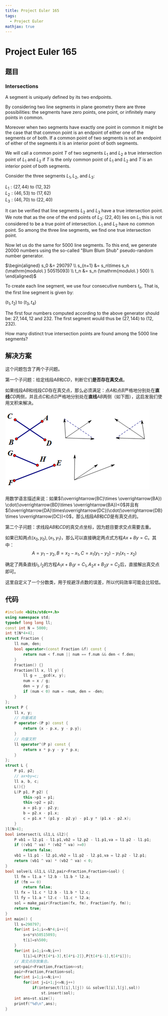```yaml
---
title: Project Euler 165
tags:
  - Project Euler
mathjax: true
---
```

<escape><!-- more --></escape>
    
# Project Euler 165
## 题目
### Intersections


A segment is uniquely defined by its two endpoints.

By considering two line segments in plane geometry there are three possibilities: the segments have zero points, one point, or infinitely many points in common.

Moreover when two segments have exactly one point in common it might be the case that that common point is an endpoint of either one of the segments or of both. If a common point of two segments is not an endpoint of either of the segments it is an interior point of both segments.

We will call a common point $T$ of two segments $L_1$ and $L_2$ a true intersection point of $L_1$ and $L_2$  if $T$ is the only common point of $L_1$ and $L_2$  and $T$ is an interior point of both segments.

Consider the three segments $L_1, L_2$, and $L_3$:

$L_1: (27, 44)$ to $(12, 32)$<br>
$L_2: (46, 53)$ to $(17, 62)$<br>
$L_3: (46, 70)$ to $(22, 40)$

It can be verified that line segments $L_2$ and $L_3$ have a true intersection point. We note that as the one of the end points of $L_3$: $(22,40)$ lies on $L_1$ this is not considered to be a true point of intersection. $L_1$ and $L_2$ have no common point. So among the three line segments, we find one true intersection point.

Now let us do the same for $5000$ line segments. To this end, we generate $20000$ numbers using the so-called "Blum Blum Shub" pseudo-random number generator.

$\begin{aligned}
s_0 &= 290797 \\
s_{n+1} &= s_n\times s_n (\mathrm{modulo\ } 50515093) \\
t_n &= s_n (\mathrm{modulo\ } 500) \\
\end{aligned}$

To create each line segment, we use four consecutive numbers $t_n$. That is, the first line segment is given by:

$(t_1, t_2)$ to $(t_3, t_4)$

The first four numbers computed according to the above generator should be: $27, 144, 12$ and $232$. The first segment would thus be $(27,144)$ to $(12,232)$.

How many distinct true intersection points are found among the $5000$ line segments?


## 解决方案

这个问题包含了两个子问题。

第一个子问题：给定线段$AB$和$CD$，判断它们**是否存在真交点**。

如果线段$AB$和线段$CD$存在真交点，那么必须满足：点$A$和点$B$严格地分别处在**直线**$CD$两侧，并且点$C$和点$D$严格地分别处在**直线**$AB$两侧（如下图），这启发我们使用叉积来解决。

![](../images/p165-1.png)

用数学语言描述来说：如果$(\overrightarrow{BC}\times \overrightarrow{BA}) \cdot(\overrightarrow{BD}\times \overrightarrow{BA})<0$并且有$(\overrightarrow{DA}\times\overrightarrow{DC})\cdot(\overrightarrow{DB}\times \overrightarrow{DC})<0$，那么线段$AB$和$CD$是有真交点的。

第二个子问题：求线段$AB$和$CD$的真交点坐标，因为题目要求交点需要去重。

如果已知两点$(x_0,y_0),(x_1,y_1)$，那么可以直接确定两点式方程$Ax+By=C$。其中：
$$A=y_1-y_2,B=x_2-x_1,C=x_1(y_1-y_2)-y_1(x_1-x_2)$$

确定了两条直线$l_1,l_2$的方程$A_1x+B_1y=C_1,A_2x+B_2y=C_2$后，直接解出真交点即可。

这里自定义了一个分数类，用于规避浮点数的误差，所以代码效率可能会比较低。

## 代码


```C++
#include <bits/stdc++.h>
using namespace std;
typedef long long ll;
const int N = 5000;
int t[N*4+4];
struct Fraction {
    ll num, den;
    bool operator<(const Fraction &f) const {
        return num < f.num || num == f.num && den < f.den;
    }
    Fraction() {}
    Fraction(ll x, ll y) {
        ll g = __gcd(x, y);
        num = x / g;
        den = y / g;
        if (num < 0) num = -num, den = -den;
    }
};
struct P {
    ll x, y;
    // 向量减法
    P operator-(P p) const {
        return {x - p.x, y - p.y};
    }
    // 向量叉积
    ll operator^(P p) const {
        return x * p.y - y * p.x;
    }
};
struct L {
    P p1, p2;
    // ax+by=c;
    ll a, b, c;
    L(){}
    L(P p1, P p2) {
        this->p1 = p1;
        this->p2 = p2;
        a = p1.y - p2.y;
        b = p2.x - p1.x;
        c = p1.x * (p1.y - p2.y) - p1.y * (p1.x - p2.x);
    }
}l[N+4];
bool intersect(L &l1,L &l2){
    P vb1 = l2.p1 - l1.p1,vb2 = l2.p2 - l1.p1,va = l1.p2 - l1.p1;
    if ((vb1 ^ va) * (vb2 ^ va) >=0)
        return false;
    vb1 = l1.p1 - l2.p1,vb2 = l1.p2 - l2.p1,va = l2.p2 - l2.p1;
    return (vb1 ^ va) * (vb2 ^ va) < 0;
}
bool solve(L &l1,L &l2,pair<Fraction,Fraction>&sol) {
    ll fm = l1.a * l2.b - l1.b * l2.a;
    if (fm == 0)
        return false;
    ll fx = l1.c * l2.b - l1.b * l2.c;
    ll fy = l1.a * l2.c - l1.c * l2.a;
    sol = make_pair(Fraction(fx, fm), Fraction(fy, fm));
    return true;
}
int main() {
    ll s=290797;
    for(int i=1;i<=N*4;i++){
        s=s*s%50515093;
        t[i]=s%500;
    }
    for(int i=1;i<=N;i++)
        l[i]=L(P{t[4*i-3],t[4*i-2]},P{t[4*i-1],t[4*i]});
    // 真交点存放集合。
    set<pair<Fraction,Fraction>>st;
    pair<Fraction,Fraction>sol;
    for(int i=1;i<=N;i++)
        for(int j=i+1;j<=N;j++)
            if(intersect(l[i],l[j]) && solve(l[i],l[j],sol))
                st.insert(sol);
    int ans=st.size();
    printf("%d\n",ans);
}
```